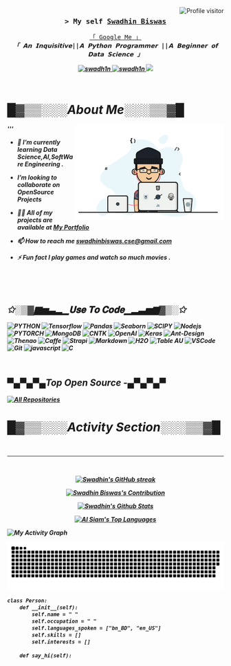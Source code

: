 
<a href="https://komarev.com/ghpvc/?username=swadhinbiswas">
  <img align="right" src="https://komarev.com/ghpvc/?username=swadhinbiswas&label=Visitors&color=0e75b6&style=flat" alt="Profile visitor" />
</a>



<!-- Intro  -->
<h3 align="center">
        <samp>&gt; My self
                <b><a target="_blank" href="#">Swadhin Biswas</a></b>
        </samp>
</h3>


<p align="center"> 
  <samp>
    <a href="https://www.google.com/search?q=swadhin+biswas">「 Google Me 」</a>
    <br>
   <b> <i> 「 𝗔𝗻 𝗜𝗻𝗾𝘂𝗶𝘀𝗶𝘁𝗶𝘃𝗲||𝗔 𝗣𝘆𝘁𝗵𝗼𝗻 𝗣𝗿𝗼𝗴𝗿𝗮𝗺𝗺𝗲𝗿 ||𝗔 𝗕𝗲𝗴𝗶𝗻𝗻𝗲𝗿 𝗼𝗳 𝗗𝗮𝘁𝗮 𝗦𝗰𝗶𝗲𝗻𝗰𝗲 」<br> 
   
    
  </samp>
</p>

<p align="center">
 <a href="#" target="blank">
  <img src="https://img.shields.io/badge/Website-DC143C?style=for-the-badge&logo=medium&logoColor=white" alt="swadh1n" />
 </a>
<a href="https://linkedin.com/in/swadh1n" target="_blank">
  <img src="https://img.shields.io/badge/LinkedIn-0077B5?style=for-the-badge&logo=linkedin&logoColor=white" alt="swadh1n"/>
 </a>
 <a href="https://twitter.com/swadh1n" target="_blank">
  <img src="https://img.shields.io/badge/Twitter-1DA1F2?style=for-the-badge&logo=twitter&logoColor=white" />
 </a>
 
</p>
<br />

<!-- About Section -->
 # █▓▒▒░░░About Me░░░▒▒▓█
 
<p>
 <img align="right" width="350" src="https://raw.githubusercontent.com/swadhinbiswas/lab/main/0_7Q3yvSIv_t0ioJ-Z.gif" alt="Coding gif" />
  
''' 

- 🌱 I’m currently learning **Data Science,AI,SoftWare Engineering .**

-  I’m looking to collaborate on **OpenSource Projects**

- 👨‍💻 All of my projects are available at **[My Portfolio](#)**

- 📫 How to reach me **swadhinbiswas.cse@gmail.com**

- ⚡ Fun fact **I play games and watch so much movies .**
</p>

<br/>
<br/>
<br/>

## ✩░▒▓▆▅▃▂▁𝐔𝐬𝐞 𝐓𝐨 𝐂𝐨𝐝𝐞▁▂▃▅▆▓▒░✩

![PYTHON](https://img.shields.io/badge/Python-F0DB4F?style=for-the-badge&labelColor=black&logo=python&logoColor=F0DB4F)
![Tensorflow](https://img.shields.io/badge/TensorFlow-rgb(249,130,3)?style=for-the-badge&labelColor=black&logo=tensorflow&logoColor=)
![Pandas](https://img.shields.io/badge/Pandas-61DBFB?style=for-the-badge&labelColor=black&logo=pandas&logoColor=61DBFB)
![Seaborn](https://img.shields.io/badge/Seaborn-rgb(129,178,190)?style=for-the-badge&logo=seaborn&logoColor=)
![SCIPY](https://img.shields.io/badge/Scipy-000000?style=for-the-badge&logo=scipy&logoColor=blue)
![Nodejs](https://img.shields.io/badge/Nodejs-3C873A?style=for-the-badge&labelColor=black&logo=node.js&logoColor=3C873A)
![PYTORCH](https://img.shields.io/badge/PyTorch-white?style=for-the-badge&logo=pytorch&logoColor=)
![MongoDB](https://img.shields.io/badge/MongoDB-4EA94B?style=for-the-badge&logo=mongodb&logoColor=white)
![CNTK](https://img.shields.io/badge/CNTK-2d7abe?style=for-the-badge&logo=cntk5&logoColor)
![OpenAI](https://img.shields.io/badge/OpenAI-1572B6?style=for-the-badge&logo=openai&logoColor=white)
![Keras](https://img.shields.io/badge/Keras-d10808?style=for-the-badge&logo=keras&logoColor=white)
![Ant-Design](https://img.shields.io/badge/AntDesign-0170FE?style=for-the-badge&logo=antdesign&logoColor=white)
![Thenao](https://img.shields.io/badge/Theano-092749?style=for-the-badge&logo=theano&logoColor=06B6D4&labelColor=000000)
![Caffe](https://img.shields.io/badge/Caffe-d10808?style=for-the-badge&logo=caffe&logoColor=white)
![Strapi](https://img.shields.io/badge/strapi-2E7EEA?style=for-the-badge&logo=strapi&logoColor=white)
![Markdown](https://img.shields.io/badge/Markdown-000000?style=for-the-badge&logo=markdown&logoColor=white)
![H2O](https://img.shields.io/badge/H2O-593D88?style=for-the-badge&logo=h2o&logoColor=white)
![Table AU](https://img.shields.io/badge/Tableau-FF4154?style=for-the-badge&logo=tableau&logoColor=white)
![VSCode](https://img.shields.io/badge/Visual_Studio-0078d7?style=for-the-badge&logo=visual%20studio&logoColor=white)
![Git](https://img.shields.io/badge/Git-F05032?style=for-the-badge&logo=git&logoColor=white)
![javascript](https://img.shields.io/badge/javascript-efd81c?style=for-the-badge&logo=javascript&logoColor=black)
![C](https://img.shields.io/badge/C/C++-0078d7?style=for-the-badge&logo=c&logoColor=white)

<br/>

## ▀▄▀▄▀▄Top Open Source -▄▀▄▀▄▀


<p align="left">
  <a href="https://github.com/swadhinbiswas?tab=repositories" target="_blank"><img alt="All Repositories" title="All Repositories" src="https://img.shields.io/badge/-All%20Repos-2962FF?style=for-the-badge&logo=koding&logoColor=white"/></a>
</p>

# █▓▒▒░░░Activity Section░░░▒▒▓█

<br/>
<hr/>
<br/>

<p align="center">
  <a href="https://github.com/swadhinbiswas">
    <img src="https://github-readme-streak-stats.herokuapp.com/?user=alsiam&theme=radical&border=7F3FBF&background=0D1117" alt="Swadhin's GitHub streak"/>
  </a>
</p>

<p align="center">
  <a href="https://github.com/swadhinbiswas">
    <img src="https://github-profile-summary-cards.vercel.app/api/cards/profile-details?username=swadhinbiswas&theme=radical" alt="Swadhin Biswas's Contribution"/>
  </a>
</p>



<p align="center">
<a>
    <a href="https://github.com/swadhinbiswas"><img alt="Swadhin's Github Stats" src="https://denvercoder1-github-readme-stats.vercel.app/api?username=swadhinbiswas&show_icons=true&count_private=true&theme=algolia&border_color=7F3FBF&bg_color=0D1117&title_color=F85D7F&icon_color=F8D866" height="200px" width="70%"/></a>
<p>
<p align="center">
  <a href="https://github.com/swadhinbiswas"><img alt="Al Siam's Top Languages" src="https://denvercoder1-github-readme-stats.vercel.app/api/top-langs/?username=swadhinbiswas&langs_count=8&layout=compact&theme=react&border_color=7F3FBF&bg_color=0D1117&title_color=F85D7F&icon_color=F8D866" height="200px" width="70%"/></a>
 
  <br/>
</a>

![My Activity Graph](https://github-readme-activity-graph.vercel.app/graph?username=swadhinbiswas&custom_title=Swadhin's%20GitHub%20Activity%20Graph&bg_color=0D1117&color=7F3FBF&line=0147FA&point=00C78C&area_color=FFFFFF&title_color=FFFFFF&area=true)


<a href="https://"><img src="https://raw.githubusercontent.com/swadhinbiswas/code/main/github-contribution-grid-snake.svg"/></a>
 
<p>

<!--START_SECTION:waka-->



















<!--END_SECTION:waka-->

```
class Person:
    def __init__(self):
        self.name = " "
        self.occupation = " "
        self.languages_spoken = ["bn_BD", "en_US"]
        self.skills = []
        self.interests = []
    
    def say_hi(self):
       

```

